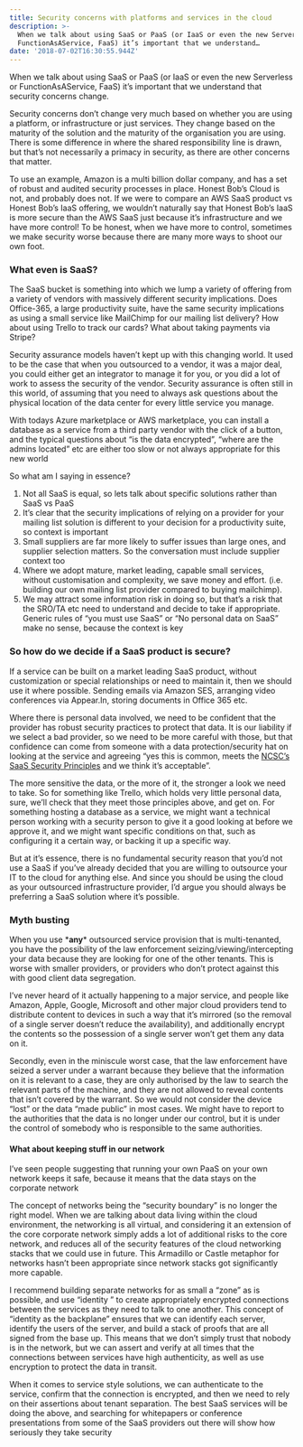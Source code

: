```yaml
---
title: Security concerns with platforms and services in the cloud
description: >-
  When we talk about using SaaS or PaaS (or IaaS or even the new Serverless or
  FunctionAsAService, FaaS) it’s important that we understand…
date: '2018-07-02T16:30:55.944Z'
---
```


When we talk about using SaaS or PaaS (or IaaS or even the new Serverless or FunctionAsAService, FaaS) it’s important that we understand that security concerns change.

Security concerns don’t change very much based on whether you are using a platform, or infrastructure or just services. They change based on the maturity of the solution and the maturity of the organisation you are using. There is some difference in where the shared responsibility line is drawn, but that’s not necessarily a primacy in security, as there are other concerns that matter.

To use an example, Amazon is a multi billion dollar company, and has a set of robust and audited security processes in place. Honest Bob’s Cloud is not, and probably does not. If we were to compare an AWS SaaS product vs Honest Bob’s IaaS offering, we wouldn’t naturally say that Honest Bob’s IaaS is more secure than the AWS SaaS just because it’s infrastructure and we have more control! To be honest, when we have more to control, sometimes we make security worse because there are many more ways to shoot our own foot.

### What even is SaaS?

The SaaS bucket is something into which we lump a variety of offering from a variety of vendors with massively different security implications. Does Office-365, a large productivity suite, have the same security implications as using a small service like MailChimp for our mailing list delivery? How about using Trello to track our cards? What about taking payments via Stripe?

Security assurance models haven’t kept up with this changing world. It used to be the case that when you outsourced to a vendor, it was a major deal, you could either get an integrator to manage it for you, or you did a lot of work to assess the security of the vendor. Security assurance is often still in this world, of assuming that you need to always ask questions about the physical location of the data center for every little service you manage.

With todays Azure marketplace or AWS marketplace, you can install a database as a service from a third party vendor with the click of a button, and the typical questions about “is the data encrypted”, “where are the admins located” etc are either too slow or not always appropriate for this new world

So what am I saying in essence?

1.  Not all SaaS is equal, so lets talk about specific solutions rather than SaaS vs PaaS
2.  It’s clear that the security implications of relying on a provider for your mailing list solution is different to your decision for a productivity suite, so context is important
3.  Small suppliers are far more likely to suffer issues than large ones, and supplier selection matters. So the conversation must include supplier context too
4.  Where we adopt mature, market leading, capable small services, without customisation and complexity, we save money and effort. (i.e. building our own mailing list provider compared to buying mailchimp).
5.  We may attract some information risk in doing so, but that’s a risk that the SRO/TA etc need to understand and decide to take if appropriate. Generic rules of “you must use SaaS” or “No personal data on SaaS” make no sense, because the context is key

### So how do we decide if a SaaS product is secure?

If a service can be built on a market leading SaaS product, without customization or special relationships or need to maintain it, then we should use it where possible. Sending emails via Amazon SES, arranging video conferences via Appear.In, storing documents in Office 365 etc.

Where there is personal data involved, we need to be confident that the provider has robust security practices to protect that data. It is our liability if we select a bad provider, so we need to be more careful with those, but that confidence can come from someone with a data protection/security hat on looking at the service and agreeing “yes this is common, meets the [NCSC’s SaaS Security Principles](https://www.ncsc.gov.uk/guidance/saas-security-principles) and we think it’s acceptable”.

The more sensitive the data, or the more of it, the stronger a look we need to take. So for something like Trello, which holds very little personal data, sure, we’ll check that they meet those principles above, and get on. For something hosting a database as a service, we might want a technical person working with a security person to give it a good looking at before we approve it, and we might want specific conditions on that, such as configuring it a certain way, or backing it up a specific way.

But at it’s essence, there is no fundamental security reason that you’d not use a SaaS if you’ve already decided that you are willing to outsource your IT to the cloud for anything else. And since you should be using the cloud as your outsourced infrastructure provider, I’d argue you should always be preferring a SaaS solution where it’s possible.

### Myth busting

When you use \***any**\* outsourced service provision that is multi-tenanted, you have the possibility of the law enforcement seizing/viewing/intercepting your data because they are looking for one of the other tenants. This is worse with smaller providers, or providers who don’t protect against this with good client data segregation.

I’ve never heard of it actually happening to a major service, and people like Amazon, Apple, Google, Microsoft and other major cloud providers tend to distribute content to devices in such a way that it’s mirrored (so the removal of a single server doesn’t reduce the availability), and additionally encrypt the contents so the possession of a single server won’t get them any data on it.

Secondly, even in the miniscule worst case, that the law enforcement have seized a server under a warrant because they believe that the information on it is relevant to a case, they are only authorised by the law to search the relevant parts of the machine, and they are not allowed to reveal contents that isn’t covered by the warrant. So we would not consider the device “lost” or the data “made public” in most cases. We might have to report to the authorities that the data is no longer under our control, but it is under the control of somebody who is responsible to the same authorities.

#### What about keeping stuff in our network

I’ve seen people suggesting that running your own PaaS on your own network keeps it safe, because it means that the data stays on the corporate network

The concept of networks being the “security boundary” is no longer the right model. When we are talking about data living within the cloud environment, the networking is all virtual, and considering it an extension of the core corporate network simply adds a lot of additional risks to the core network, and reduces all of the security features of the cloud networking stacks that we could use in future. This Armadillo or Castle metaphor for networks hasn’t been appropriate since network stacks got significantly more capable.

I recommend building separate networks for as small a “zone” as is possible, and use “identity ” to create appropriately encrypted connections between the services as they need to talk to one another. This concept of “identity as the backplane” ensures that we can identify each server, identify the users of the server, and build a stack of proofs that are all signed from the base up. This means that we don’t simply trust that nobody is in the network, but we can assert and verify at all times that the connections between services have high authenticity, as well as use encryption to protect the data in transit.

When it comes to service style solutions, we can authenticate to the service, confirm that the connection is encrypted, and then we need to rely on their assertions about tenant separation. The best SaaS services will be doing the above, and searching for whitepapers or conference presentations from some of the SaaS providers out there will show how seriously they take security
